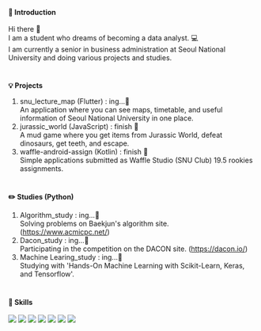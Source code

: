 
**👋 Introduction** <br>
<br>
Hi there 🙂 <br>
I am a student who dreams of becoming a data analyst. 💻 <br>
I am currently a senior in business administration at Seoul National University and doing various projects and studies. <br>

# 

**💡 Projects <br>**
1. snu_lecture_map (Flutter) : ing...🌱 <br>
   An application where you can see maps, timetable, and useful information of Seoul National University in one place. <br>
2. jurassic_world (JavaScript) : finish 🌻 <br>
   A mud game where you get items from Jurassic World, defeat dinosaurs, get teeth, and escape.<br>
3. waffle-android-assign (Kotlin) : finish 🌻 <br>
   Simple applications submitted as Waffle Studio (SNU Club) 19.5 rookies assignments. <br>
  
# 
**✏️ Studies (Python) <br>**
1. Algorithm_study : ing...🌱 <br>
   Solving problems on Baekjun's algorithm site. (https://www.acmicpc.net/)
2. Dacon_study : ing...🌱 <br>
   Participating in the competition on the DACON site. (https://dacon.io/)
3. Machine Learing_study : ing...🌱 <br>
   Studying with 'Hands-On Machine Learning with Scikit-Learn, Keras, and Tensorflow'.
   
# 
**💪 Skills <br>**
<br>
<img src="https://img.shields.io/badge/Python-3766AB?style=flat-square&logo=Python&logoColor=white"/> 
<img src="https://img.shields.io/badge/Dart-0175C2?style=flat-square&logo=Dart&logoColor=white"/>
<img src="https://img.shields.io/badge/Kotlin-7F52FF?style=flat-square&logo=Kotlin&logoColor=white"/>
<img src="https://img.shields.io/badge/JavaScript-F7DF1E?style=flat-square&logo=JavaScript&logoColor=white"/>
<img src="https://img.shields.io/badge/Flutter-02569B?style=flat-square&logo=Flutter&logoColor=white"/>
<img src="https://img.shields.io/badge/Android Studio-3DDC84?style=flat-square&logo=Android Studio&logoColor=white"/>
<img src="https://img.shields.io/badge/GitHub-181717?style=flat-square&logo=GitHub&logoColor=white"/>

<!--
**daeun1234/daeun1234** is a ✨ _special_ ✨ repository because its `README.md` (this file) appears on your GitHub profile.

Here are some ideas to get you started:

- 🔭 I’m currently working on ...
- 🌱 I’m currently learning ...
- 👯 I’m looking to collaborate on ...
- 🤔 I’m looking for help with ...
- 💬 Ask me about ...
- 📫 How to reach me: ...
- 😄 Pronouns: ...
- ⚡ Fun fact: ...
-->
